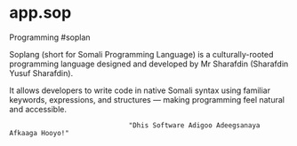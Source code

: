 # app.sop
Programming #soplan

Soplang (short for Somali Programming Language) is a culturally-rooted programming language designed and developed by Mr Sharafdin (Sharafdin Yusuf Sharafdin).

It allows developers to write code in native Somali syntax using familiar keywords, expressions, and structures — making programming feel natural and accessible.

                                  "Dhis Software Adigoo Adeegsanaya Afkaaga Hooyo!"
